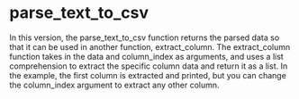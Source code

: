 # parse_text_to_csv

In this version, the parse_text_to_csv function returns the parsed data so that it can be used in another function, extract_column. The extract_column function takes in the data and column_index as arguments, and uses a list comprehension to extract the specific column data and return it as a list. In the example, the first column is extracted and printed, but you can change the column_index argument to extract any other column.
